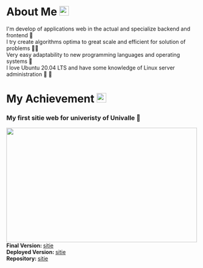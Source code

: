 # About Me  <img width='25em' src='https://user-images.githubusercontent.com/62184928/179299314-6e19e6e1-a9de-424c-ae30-5a01f556b064.png' />


I'm develop of applications web in the actual and specialize backend and frontend :black_heart: <br>
I try create algorithms optima to great scale and efficient for solution of problems :guardsman: <br>
Very easy adaptability to new programming languages ​​and operating systems :frog: <br>
I love Ubuntu 20.04 LTS and have some knowledge of Linux server administration :whale: :feet:

# My Achievement  <img width='25em' src='https://user-images.githubusercontent.com/62184928/179314740-ce173338-a0c6-4f83-ac46-73114303303b.png' />

### My first sitie web for univeristy of Univalle :love_letter: <br>
  
  <img width='500em' height='300em' src='https://user-images.githubusercontent.com/62184928/179315636-f988f298-0f8c-4f51-b80c-2cad69080849.png' /> <br>
  <strong>Final Version: </strong> [sitie](https://sistemasases.github.io/semaforoalertas/) <br>
  <strong>Deployed Version: </strong> [sitie](https://asesinteractiva.univalle.edu.co/semaforoalertas/) <br>
  <strong>Repository: </strong> [sitie](https://github.com/sistemasases/semaforoalertas)
  
<!---
CriistiianDM/CriistiianDM is a ✨ special ✨ repository because its `README.md` (this file) appears on your GitHub profile.
You can click the Preview link to take a look at your changes. 
--->
